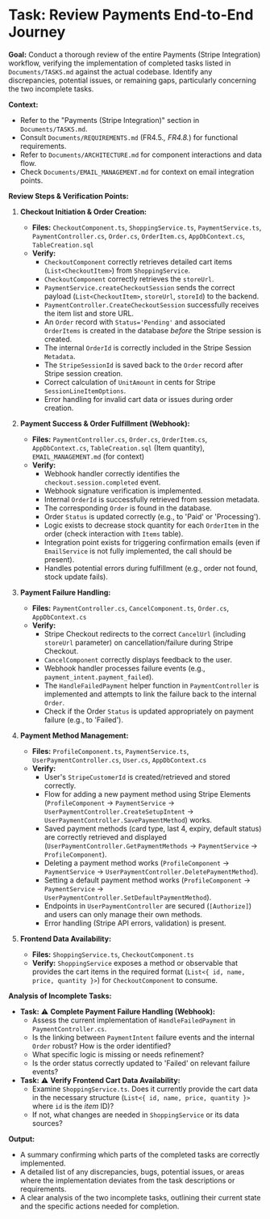 # Task: Review Payments End-to-End Journey

**Goal:** Conduct a thorough review of the entire Payments (Stripe Integration) workflow, verifying the implementation of completed tasks listed in `Documents/TASKS.md` against the actual codebase. Identify any discrepancies, potential issues, or remaining gaps, particularly concerning the two incomplete tasks.

**Context:**
-   Refer to the "Payments (Stripe Integration)" section in `Documents/TASKS.md`.
-   Consult `Documents/REQUIREMENTS.md` (FR4.5.*, FR4.8.*) for functional requirements.
-   Refer to `Documents/ARCHITECTURE.md` for component interactions and data flow.
-   Check `Documents/EMAIL_MANAGEMENT.md` for context on email integration points.

**Review Steps & Verification Points:**

1.  **Checkout Initiation & Order Creation:**
    *   **Files:** `CheckoutComponent.ts`, `ShoppingService.ts`, `PaymentService.ts`, `PaymentController.cs`, `Order.cs`, `OrderItem.cs`, `AppDbContext.cs`, `TableCreation.sql`
    *   **Verify:**
        *   `CheckoutComponent` correctly retrieves detailed cart items (`List<CheckoutItem>`) from `ShoppingService`.
        *   `CheckoutComponent` correctly retrieves the `storeUrl`.
        *   `PaymentService.createCheckoutSession` sends the correct payload (`List<CheckoutItem>`, `storeUrl`, `storeId`) to the backend.
        *   `PaymentController.CreateCheckoutSession` successfully receives the item list and store URL.
        *   An `Order` record with `Status='Pending'` and associated `OrderItems` is created in the database *before* the Stripe session is created.
        *   The internal `OrderId` is correctly included in the Stripe Session `Metadata`.
        *   The `StripeSessionId` is saved back to the `Order` record after Stripe session creation.
        *   Correct calculation of `UnitAmount` in cents for Stripe `SessionLineItemOptions`.
        *   Error handling for invalid cart data or issues during order creation.

2.  **Payment Success & Order Fulfillment (Webhook):**
    *   **Files:** `PaymentController.cs`, `Order.cs`, `OrderItem.cs`, `AppDbContext.cs`, `TableCreation.sql` (Item quantity), `EMAIL_MANAGEMENT.md` (for context)
    *   **Verify:**
        *   Webhook handler correctly identifies the `checkout.session.completed` event.
        *   Webhook signature verification is implemented.
        *   Internal `OrderId` is successfully retrieved from session metadata.
        *   The corresponding `Order` is found in the database.
        *   Order `Status` is updated correctly (e.g., to 'Paid' or 'Processing').
        *   Logic exists to decrease stock quantity for each `OrderItem` in the order (check interaction with `Items` table).
        *   Integration point exists for triggering confirmation emails (even if `EmailService` is not fully implemented, the call should be present).
        *   Handles potential errors during fulfillment (e.g., order not found, stock update fails).

3.  **Payment Failure Handling:**
    *   **Files:** `PaymentController.cs`, `CancelComponent.ts`, `Order.cs`, `AppDbContext.cs`
    *   **Verify:**
        *   Stripe Checkout redirects to the correct `CancelUrl` (including `storeUrl` parameter) on cancellation/failure during Stripe Checkout.
        *   `CancelComponent` correctly displays feedback to the user.
        *   Webhook handler processes failure events (e.g., `payment_intent.payment_failed`).
        *   The `HandleFailedPayment` helper function in `PaymentController` is implemented and attempts to link the failure back to the internal `Order`.
        *   Check if the Order `Status` is updated appropriately on payment failure (e.g., to 'Failed').

4.  **Payment Method Management:**
    *   **Files:** `ProfileComponent.ts`, `PaymentService.ts`, `UserPaymentController.cs`, `User.cs`, `AppDbContext.cs`
    *   **Verify:**
        *   User's `StripeCustomerId` is created/retrieved and stored correctly.
        *   Flow for adding a new payment method using Stripe Elements (`ProfileComponent` -> `PaymentService` -> `UserPaymentController.CreateSetupIntent` -> `UserPaymentController.SavePaymentMethod`) works.
        *   Saved payment methods (card type, last 4, expiry, default status) are correctly retrieved and displayed (`UserPaymentController.GetPaymentMethods` -> `PaymentService` -> `ProfileComponent`).
        *   Deleting a payment method works (`ProfileComponent` -> `PaymentService` -> `UserPaymentController.DeletePaymentMethod`).
        *   Setting a default payment method works (`ProfileComponent` -> `PaymentService` -> `UserPaymentController.SetDefaultPaymentMethod`).
        *   Endpoints in `UserPaymentController` are secured (`[Authorize]`) and users can only manage their own methods.
        *   Error handling (Stripe API errors, validation) is present.

5.  **Frontend Data Availability:**
    *   **Files:** `ShoppingService.ts`, `CheckoutComponent.ts`
    *   **Verify:** `ShoppingService` exposes a method or observable that provides the cart items in the required format (`List<{ id, name, price, quantity }>`) for `CheckoutComponent` to consume.

**Analysis of Incomplete Tasks:**

*   **Task:** ⚠️ **Complete Payment Failure Handling (Webhook):**
    *   Assess the current implementation of `HandleFailedPayment` in `PaymentController.cs`.
    *   Is the linking between `PaymentIntent` failure events and the internal `Order` robust? How is the order identified?
    *   What specific logic is missing or needs refinement?
    *   Is the order status correctly updated to 'Failed' on relevant failure events?
*   **Task:** ⚠️ **Verify Frontend Cart Data Availability:**
    *   Examine `ShoppingService.ts`. Does it currently provide the cart data in the necessary structure (`List<{ id, name, price, quantity }>` where `id` is the *item* ID)?
    *   If not, what changes are needed in `ShoppingService` or its data sources?

**Output:**
*   A summary confirming which parts of the completed tasks are correctly implemented.
*   A detailed list of any discrepancies, bugs, potential issues, or areas where the implementation deviates from the task descriptions or requirements.
*   A clear analysis of the two incomplete tasks, outlining their current state and the specific actions needed for completion.